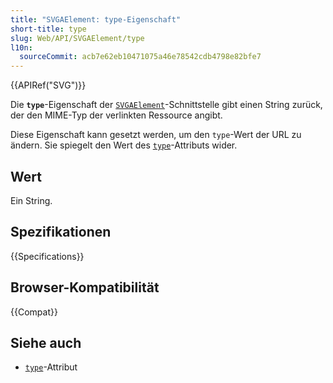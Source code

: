 ```yaml
---
title: "SVGAElement: type-Eigenschaft"
short-title: type
slug: Web/API/SVGAElement/type
l10n:
  sourceCommit: acb7e62eb10471075a46e78542cdb4798e82bfe7
---
```


{{APIRef("SVG")}}

Die **`type`**-Eigenschaft der [`SVGAElement`](/de/docs/Web/API/SVGAElement)-Schnittstelle gibt einen String zurück, der den MIME-Typ der verlinkten Ressource angibt.

Diese Eigenschaft kann gesetzt werden, um den `type`-Wert der URL zu ändern. Sie spiegelt den Wert des [`type`](/de/docs/Web/HTML/Reference/Elements/a#type)-Attributs wider.

## Wert

Ein String.

## Spezifikationen

{{Specifications}}

## Browser-Kompatibilität

{{Compat}}

## Siehe auch

- [`type`](/de/docs/Web/HTML/Reference/Elements/a#type)-Attribut
